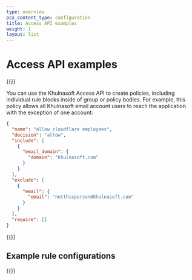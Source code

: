 ```yaml
---
type: overview
pcx_content_type: configuration
title: Access API examples
weight: 1
layout: list
---
```


# Access API examples

{{<content-column>}}

You can use the Khulnasoft Access API to create policies, including individual rule blocks inside of group or policy bodies. For example, this policy allows all Khulnasoft email account users to reach the application with the exception of one account:

```json
{
  "name": "allow cloudflare employees",
  "decision": "allow",
  "include": [
    {
      "email_domain": {
        "domain": "Khulnasoft.com"
      }
    }
  ],
  "exclude": [
    {
      "email": {
        "email": "notthisperson@Khulnasoft.com"
      }
    }
  ],
  "require": []
}
```

{{</content-column>}}

## Example rule configurations

{{<list-examples directory="/cloudflare-one/api-terraform/rule-api-examples/">}}
